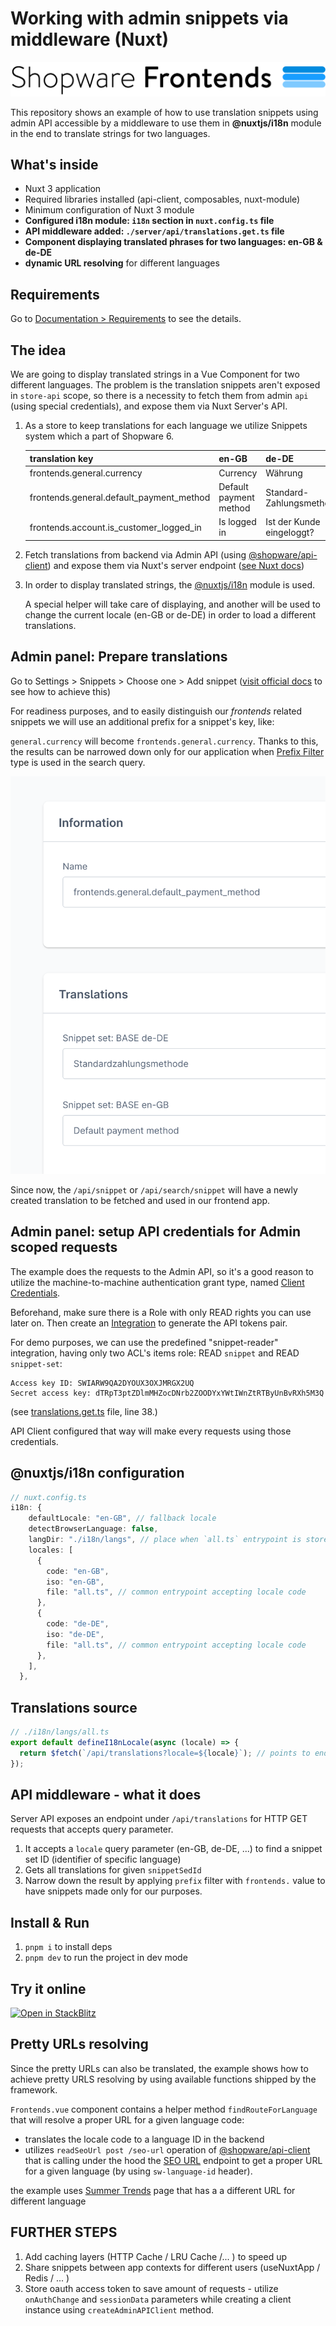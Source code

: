 # Working with admin snippets via middleware (Nuxt)

![Shopware Frontends](./public/shopware-frontends-logo.png)

This repository shows an example of how to use translation snippets using admin API accessible by a middleware to use them in **@nuxtjs/i18n** module in the end to translate strings for two languages.

## What's inside

- Nuxt 3 application
- Required libraries installed (api-client, composables, nuxt-module)
- Minimum configuration of Nuxt 3 module
- **Configured i18n module: `i18n` section in `nuxt.config.ts` file**
- **API middleware added: `./server/api/translations.get.ts` file**
- **Component displaying translated phrases for two languages: en-GB & de-DE**
- **dynamic URL resolving** for different languages

## Requirements

Go to [Documentation > Requirements](https://frontends.shopware.com/framework/requirements.html) to see the details.

## The idea

We are going to display translated strings in a Vue Component for two different languages.
The problem is the translation snippets aren't exposed in `store-api` scope, so there is a necessity to fetch them from admin `api` (using special credentials), and expose them via Nuxt Server's API.

1. As a store to keep translations for each language we utilize Snippets system which a part of Shopware 6.

   | translation key                          | en-GB                  | de-DE                     |
   | ---------------------------------------- | ---------------------- | ------------------------- |
   | frontends.general.currency               | Currency               | Währung                   |
   | frontends.general.default_payment_method | Default payment method | Standard-Zahlungsmethode  |
   | frontends.account.is_customer_logged_in  | Is logged in           | Ist der Kunde eingeloggt? |

2. Fetch translations from backend via Admin API (using [@shopware/api-client](https://www.npmjs.com/package/@shopware/api-client)) and expose them via Nuxt's server endpoint ([see Nuxt docs](https://nuxt.com/docs/guide/directory-structure/server))

3. In order to display translated strings, the [@nuxtjs/i18n](https://www.npmjs.com/package/@nuxtjs/i18n) module is used.

   A special helper will take care of displaying, and another will be used to change the current locale (en-GB or de-DE) in order to load a different translations.

## Admin panel: Prepare translations

Go to Settings > Snippets > Choose one > Add snippet ([visit official docs](https://docs.shopware.com/en/shopware-6-en/settings/snippets#creating-a-new-snippet) to see how to achieve this)

For readiness purposes, and to easily distinguish our _frontends_ related snippets we will use an additional prefix for a snippet's key, like:

`general.currency` will become `frontends.general.currency`. Thanks to this, the results can be narrowed down only for our application when [Prefix Filter](https://developer.shopware.com/docs/resources/references/core-reference/dal-reference/filters-reference.html#prefix) type is used in the search query.

![editing snippet view](./docs/snippet_view.png)

Since now, the `/api/snippet` or `/api/search/snippet` will have a newly created translation to be fetched and used in our frontend app.

## Admin panel: setup API credentials for Admin scoped requests

The example does the requests to the Admin API, so it's a good reason to utilize the machine-to-machine authentication grant type, named [Client Credentials](https://shopware.stoplight.io/docs/admin-api/8e1d78252fa6f-authentication#client-credentials).

Beforehand, make sure there is a Role with only READ rights you can use later on.
Then create an [Integration](https://docs.shopware.com/en/shopware-6-en/settings/system/integrationen?category=shopware-6-en/settings/system) to generate the API tokens pair.

For demo purposes, we can use the predefined "snippet-reader" integration, having only two ACL's items role: READ `snippet` and READ `snippet-set`:

```
Access key ID: SWIARW9QA2DYOUX3OXJMRGX2UQ
Secret access key: dTRpT3ptZDlmMHZocDNrb2ZOODYxYWtIWnZtRTByUnBvRXh5M3Q
```

(see [translations.get.ts](./server/api/translations.get.ts) file, line 38.)

API Client configured that way will make every requests using those credentials.

## @nuxtjs/i18n configuration

```ts
// nuxt.config.ts
i18n: {
    defaultLocale: "en-GB", // fallback locale
    detectBrowserLanguage: false,
    langDir: "./i18n/langs", // place when `all.ts` entrypoint is stored
    locales: [
      {
        code: "en-GB",
        iso: "en-GB",
        file: "all.ts", // common entrypoint accepting locale code
      },
      {
        code: "de-DE",
        iso: "de-DE",
        file: "all.ts", // common entrypoint accepting locale code
      },
    ],
  },
```

## Translations source

```ts
// ./i18n/langs/all.ts
export default defineI18nLocale(async (locale) => {
  return $fetch(`/api/translations?locale=${locale}`); // points to endpoint exposed via ./server/api/translations.get.ts file
});
```

## API middleware - what it does

Server API exposes an endpoint under `/api/translations` for HTTP GET requests that accepts query parameter.

1. It accepts a `locale` query parameter (en-GB, de-DE, ...) to find a snippet set ID (identifier of specific language)
2. Gets all translations for given `snippetSedId`
3. Narrow down the result by applying `prefix` filter with `frontends.` value to have snippets made only for our purposes.

## Install & Run

1. `pnpm i` to install deps
2. `pnpm dev` to run the project in dev mode

## Try it online

[![Open in StackBlitz](https://developer.stackblitz.com/img/open_in_stackblitz.svg)](https://stackblitz.com/github/shopware/frontends/tree/main/examples/snippets-middleware)

## Pretty URLs resolving

Since the pretty URLs can also be translated, the example shows how to achieve pretty URLS resolving by using available functions shipped by the framework.

`Frontends.vue` component contains a helper method `findRouteForLanguage` that will resolve a proper URL for a given language code:

- translates the locale code to a language ID in the backend
- utilizes `readSeoUrl post /seo-url` operation of [@shopware/api-client](https://www.npmjs.com/package/@shopware/api-client) that is calling under the hood the [SEO URL](https://shopware.stoplight.io/docs/store-api/a5120c0fde5df-fetch-seo-routes) endpoint to get a proper URL for a given language (by using `sw-language-id` header).

the example uses [Summer Trends](https://frontends-demo.vercel.app/Summer-Trends/) page that has a a different URL for different language


## FURTHER STEPS

1. Add caching layers (HTTP Cache / LRU Cache /... ) to speed up
2. Share snippets between app contexts for different users (useNuxtApp / Redis / ... )
3. Store oauth access token to save amount of requests - utilize `onAuthChange` and `sessionData` parameters while creating a client instance using `createAdminAPIClient` method.
